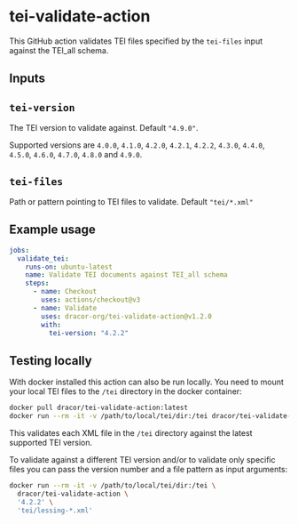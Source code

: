 # tei-validate-action

This GitHub action validates TEI files specified by the `tei-files` input
against the TEI_all schema.

## Inputs

## `tei-version`

The TEI version to validate against. Default `"4.9.0"`.

Supported versions are `4.0.0`, `4.1.0`, `4.2.0`, `4.2.1`, `4.2.2`, `4.3.0`,
`4.4.0`, `4.5.0`, `4.6.0`, `4.7.0`, `4.8.0` and `4.9.0`.

## `tei-files`

Path or pattern pointing to TEI files to validate. Default `"tei/*.xml"`

## Example usage

```yaml
jobs:
  validate_tei:
    runs-on: ubuntu-latest
    name: Validate TEI documents against TEI_all schema
    steps:
      - name: Checkout
        uses: actions/checkout@v3
      - name: Validate
        uses: dracor-org/tei-validate-action@v1.2.0
        with:
          tei-version: "4.2.2"
```

## Testing locally

With docker installed this action can also be run locally. You need to mount
your local TEI files to the `/tei` directory in the docker container:

```sh
docker pull dracor/tei-validate-action:latest
docker run --rm -it -v /path/to/local/tei/dir:/tei dracor/tei-validate-action
```

This validates each XML file in the `/tei` directory against the latest
supported TEI version.

To validate against a different TEI version and/or to validate only specific
files you can pass the version number and a file pattern as input arguments:

```sh
docker run --rm -it -v /path/to/local/tei/dir:/tei \
  dracor/tei-validate-action \
  '4.2.2' \
  'tei/lessing-*.xml'
```
